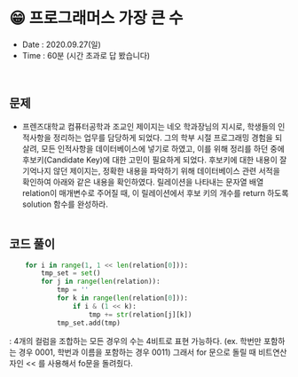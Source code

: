 # 😁 프로그래머스 가장 큰 수
- Date : 2020.09.27(일)
- Time : 60분 (시간 초과로 답 봤습니다)
<br>

## 문제

- 프렌즈대학교 컴퓨터공학과 조교인 제이지는 네오 학과장님의 지시로, 학생들의 인적사항을 정리하는 업무를 담당하게 되었다.
그의 학부 시절 프로그래밍 경험을 되살려, 모든 인적사항을 데이터베이스에 넣기로 하였고, 이를 위해 정리를 하던 중에 후보키(Candidate Key)에 대한 고민이 필요하게 되었다. 후보키에 대한 내용이 잘 기억나지 않던 제이지는, 정확한 내용을 파악하기 위해 데이터베이스 관련 서적을 확인하여 아래와 같은 내용을 확인하였다. 릴레이션을 나타내는 문자열 배열 relation이 매개변수로 주어질 때, 이 릴레이션에서 후보 키의 개수를 return 하도록 solution 함수를 완성하라.
<br><br>

## 코드 풀이
```python
    for i in range(1, 1 << len(relation[0])):
        tmp_set = set()
        for j in range(len(relation)):
            tmp = ''
            for k in range(len(relation[0])):
                if i & (1 << k):
                    tmp += str(relation[j][k])
            tmp_set.add(tmp)
```
: 4개의 컬럼을 조합하는 모든 경우의 수는 4비트로 표현 가능하다. (ex. 학번만 포함하는 경우 0001, 학번과 이름을 포함하는 경우 0011) 그래서 for 문으로 돌릴 때 비트연산자인 << 를 사용해서 fo문을 돌려줬다.